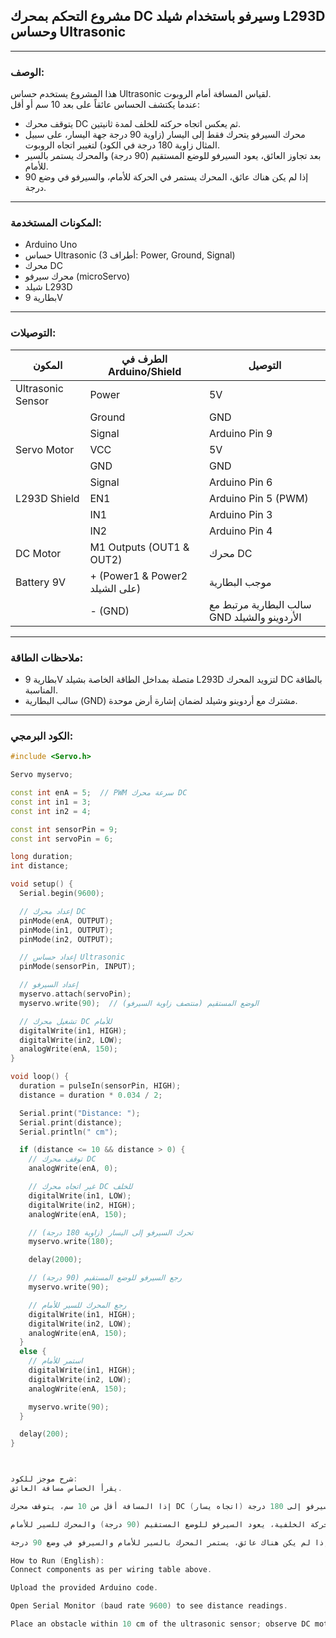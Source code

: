 ## مشروع التحكم بمحرك DC وسيرفو باستخدام شيلد L293D وحساس Ultrasonic

---

### الوصف:
هذا المشروع يستخدم حساس Ultrasonic لقياس المسافة أمام الروبوت.  
عندما يكتشف الحساس عائقاً على بعد 10 سم أو أقل:  
- يتوقف محرك DC ثم يعكس اتجاه حركته للخلف لمدة ثانيتين.  
- محرك السيرفو يتحرك فقط إلى اليسار (زاوية 90 درجة جهة اليسار، على سبيل المثال زاوية 180 درجة في الكود) لتغيير اتجاه الروبوت.  
- بعد تجاوز العائق، يعود السيرفو للوضع المستقيم (90 درجة) والمحرك يستمر بالسير للأمام.  
- إذا لم يكن هناك عائق، المحرك يستمر في الحركة للأمام، والسيرفو في وضع 90 درجة.

---

### المكونات المستخدمة:

- Arduino Uno  
- حساس Ultrasonic (3 أطراف: Power, Ground, Signal)  
- محرك DC  
- محرك سيرفو (microServo)  
- شيلد L293D  
- بطارية 9V  

---

### التوصيلات:

| المكون          | الطرف في Arduino/Shield            | التوصيل              |
|-----------------|----------------------------------|----------------------|
| Ultrasonic Sensor | Power                           | 5V                   |
|                 | Ground                           | GND                  |
|                 | Signal                          | Arduino Pin 9        |
| Servo Motor     | VCC                             | 5V                   |
|                 | GND                             | GND                  |
|                 | Signal                          | Arduino Pin 6        |
| L293D Shield    | EN1                             | Arduino Pin 5 (PWM)   |
|                 | IN1                             | Arduino Pin 3        |
|                 | IN2                             | Arduino Pin 4        |
| DC Motor        | M1 Outputs (OUT1 & OUT2)         | محرك DC              |
| Battery 9V      | + (Power1 & Power2 على الشيلد)  | موجب البطارية         |
|                 | - (GND)                        | سالب البطارية مرتبط مع GND الأردوينو والشيلد |

---

### ملاحظات الطاقة:

- بطارية 9V متصلة بمداخل الطاقة الخاصة بشيلد L293D لتزويد المحرك DC بالطاقة المناسبة.  
- سالب البطارية (GND) مشترك مع أردوينو وشيلد لضمان إشارة أرض موحدة.

---

### الكود البرمجي:

```c++
#include <Servo.h>

Servo myservo;

const int enA = 5;  // PWM سرعة محرك DC
const int in1 = 3;
const int in2 = 4;

const int sensorPin = 9;
const int servoPin = 6;

long duration;
int distance;

void setup() {
  Serial.begin(9600);

  // إعداد محرك DC
  pinMode(enA, OUTPUT);
  pinMode(in1, OUTPUT);
  pinMode(in2, OUTPUT);

  // إعداد حساس Ultrasonic
  pinMode(sensorPin, INPUT);

  // إعداد السيرفو
  myservo.attach(servoPin);
  myservo.write(90);  // الوضع المستقيم (منتصف زاوية السيرفو)

  // تشغيل محرك DC للأمام
  digitalWrite(in1, HIGH);
  digitalWrite(in2, LOW);
  analogWrite(enA, 150);
}

void loop() {
  duration = pulseIn(sensorPin, HIGH);
  distance = duration * 0.034 / 2;

  Serial.print("Distance: ");
  Serial.print(distance);
  Serial.println(" cm");

  if (distance <= 10 && distance > 0) {
    // توقف محرك DC
    analogWrite(enA, 0);

    // غير اتجاه محرك DC للخلف
    digitalWrite(in1, LOW);
    digitalWrite(in2, HIGH);
    analogWrite(enA, 150);

    // تحرك السيرفو إلى اليسار (زاوية 180 درجة)
    myservo.write(180);

    delay(2000);

    // رجع السيرفو للوضع المستقيم (90 درجة)
    myservo.write(90);

    // رجع المحرك للسير للأمام
    digitalWrite(in1, HIGH);
    digitalWrite(in2, LOW);
    analogWrite(enA, 150);
  }
  else {
    // استمر للأمام
    digitalWrite(in1, HIGH);
    digitalWrite(in2, LOW);
    analogWrite(enA, 150);

    myservo.write(90);
  }

  delay(200);
}



شرح موجز للكود:
يقرأ الحساس مسافة العائق.

إذا المسافة أقل من 10 سم، يتوقف محرك DC ثم يعكس اتجاهه لمدة ثانيتين، ويغير زاوية السيرفو إلى 180 درجة (اتجاه يسار).

بعد انتهاء الحركة الخلفية، يعود السيرفو للوضع المستقيم (90 درجة) والمحرك للسير للأمام.

إذا لم يكن هناك عائق، يستمر المحرك بالسير للأمام والسيرفو في وضع 90 درجة.

How to Run (English):
Connect components as per wiring table above.

Upload the provided Arduino code.

Open Serial Monitor (baud rate 9600) to see distance readings.

Place an obstacle within 10 cm of the ultrasonic sensor; observe DC motor reversing and servo turning left.
